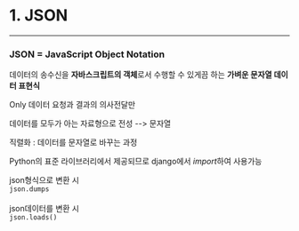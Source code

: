 # 1. JSON

---

### JSON = JavaScript Object Notation

데이터의 송수신을 **자바스크립트의 객체**로서 수행할 수 있게끔 하는
**가벼운 문자열 데이터 표현식**

Only 데이터
요청과 결과의 의사전달만

데이터를 모두가 아는 자료형으로 전성 --> 문자열

직렬화 : 데이터를 문자열로 바꾸는 과정

Python의 표준 라이브러리에서 제공되므로 django에서 *import*하여 사용가능

json형식으로 변환 시<br>
`json.dumps`<br><br>
json데이터를 변환 시<br>
`json.loads()`<br>
